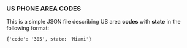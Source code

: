 ### US PHONE AREA CODES

This is a simple JSON file describing US area **codes** with **state** in the following format:

    {'code': '305', state: 'Miami'}